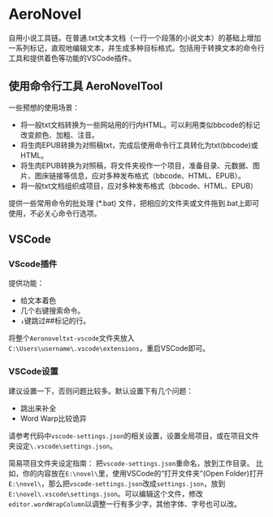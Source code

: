 # AeroNovel

自用小说工具链。在普通.txt文本文档（一行一个段落的小说文本）的基础上增加一系列标记，直观地编辑文本，并生成多种目标格式。包括用于转换文本的命令行工具和提供着色等功能的VSCode插件。

## 使用命令行工具 AeroNovelTool
一些预想的使用场景：
+ 将一般txt文档转换为一些网站用的行内HTML。可以利用类似bbcode的标记改变颜色、加粗、注音。
+ 将生肉EPUB转换为对照稿txt，完成后使用命令行工具转化为txt(bbcode)或HTML。
+ 将生肉EPUB转换为对照稿，将文件夹视作一个项目，准备目录、元数据、图片、图床链接等信息，应对多种发布格式（bbcode、HTML、EPUB）。
+ 将一般txt文档组织成项目，应对多种发布格式（bbcode、HTML、EPUB）

提供一些常用命令的批处理 (*.bat) 文件，把相应的文件夹或文件拖到.bat上即可使用，不必关心命令行选项。

## VSCode
### VScode插件
提供功能：
+ 给文本着色
+ 几个右键搜索命令。
+ `↓`键跳过##标记的行。

将整个`Aeronoveltxt-vscode`文件夹放入`C:\Users\username\.vscode\extensions`，重启VSCode即可。

### VSCode设置
建议设置一下，否则问题比较多。默认设置下有几个问题：
+ 跳出来补全
+ Word Warp比较诡异

请参考代码中`vscode-settings.json`的相关设置，设置全局项目，或在项目文件夹设定`\.vscode\settings.json`。

简易项目文件夹设定指南：
把`vscode-settings.json`重命名，放到工作目录。
比如，你的内容放在`E:\novel\`里，使用VSCode的“打开文件夹”(Open Folder)打开`E:\novel\`，那么把`vscode-settings.json`改成`settings.json`，放到`E:\novel\.vscode\settings.json`。可以编辑这个文件，修改`editor.wordWrapColumn`以调整一行有多少字，其他字体、字号也可以改。
